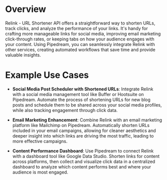 # Overview

Relink - URL Shortener API offers a straightforward way to shorten URLs, track clicks, and analyze the performance of your links. It's handy for crafting more manageable links for social media, improving email marketing click-through rates, or keeping tabs on how your audience engages with your content. Using Pipedream, you can seamlessly integrate Relink with other services, creating automated workflows that save time and provide valuable insights.

# Example Use Cases

- **Social Media Post Scheduler with Shortened URLs**: Integrate Relink with a social media management tool like Buffer or Hootsuite on Pipedream. Automate the process of shortening URLs for new blog posts and schedule them to be shared across your social media profiles, while also tracking engagement through click data.

- **Email Marketing Enhancement**: Combine Relink with an email marketing platform like Mailchimp on Pipedream. Automatically shorten URLs included in your email campaigns, allowing for cleaner aesthetics and deeper insight into which links are driving the most traffic, leading to more effective campaigns.

- **Content Performance Dashboard**: Use Pipedream to connect Relink with a dashboard tool like Google Data Studio. Shorten links for content across platforms, then collect and visualize click data in a centralized dashboard to analyze which content performs best and where your audience is most engaged.
